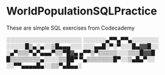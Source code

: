 # WorldPopulationSQLPractice

These are simple SQL exercises from Codecademy 

░░░░░░░░░░░░░░░░░░░░ ░░░░░░▄▀▀▄▀▀▄░░░░░░░ ░░░░░█▒▄░▄░░▒█▄▄▄░░░ ░░░▄▄█░▀░▀░░░█▄▓▓█░░ ░▄▀▒▒▒▀▄▀▄▄▄▀▒▒▀█▓▄ ▄▀▀▒▀▒▒▒▒▒░░░▒▒▒█▓▓█ █▒▒▒▒▒▒▒▒▄░░░░▒▒██▀ ▀▄▒▒▒▒▒▒▒█▀░░▒▄█▄▀░░ ░░▀▀▄▄▄▄█▄░░▒▒▀▄█▄▄░

